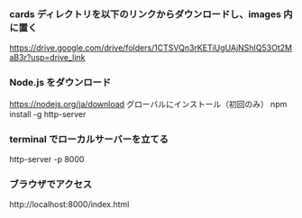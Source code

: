 
### cards ディレクトリを以下のリンクからダウンロードし、images 内に置く
https://drive.google.com/drive/folders/1CTSVQn3rKETiUgUAjNShIQ53Ot2MaB3r?usp=drive_link

### Node.js をダウンロード
https://nodejs.org/ja/download
グローバルにインストール（初回のみ）
npm install -g http-server

### terminal でローカルサーバーを立てる
http-server -p 8000

### ブラウザでアクセス
http://localhost:8000/index.html

